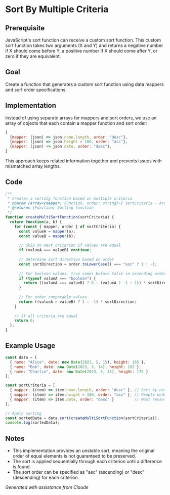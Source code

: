 # Sort By Multiple Criteria

## Prerequisite
JavaScript's sort function can receive a custom sort function. This custom sort function takes two arguments (X and Y) and returns a negative number if X should come before Y, a positive number if X should come after Y, or zero if they are equivalent.

## Goal
Create a function that generates a custom sort function using data mappers and sort order specifications.

## Implementation
Instead of using separate arrays for mappers and sort orders, we use an array of objects that each contain a mapper function and sort order:

```javascript
[
  {mapper: (json) => json.name.length, order: "desc"},
  {mapper: (json) => json.height > 180, order: "asc"},
  {mapper: (json) => json.date, order: "desc"},
]
```

This approach keeps related information together and prevents issues with mismatched array lengths.

## Code

```javascript
/**
 * Creates a sorting function based on multiple criteria
 * @param {Array<{mapper: Function, order: string}>} sortCriteria - Array of sorting criteria
 * @returns {Function} Sorting function
 */
function createMultiSortFunction(sortCriteria) {
  return function(a, b) {
    for (const { mapper, order } of sortCriteria) {
      const valueA = mapper(a);
      const valueB = mapper(b);
      
      // Skip to next criterion if values are equal
      if (valueA === valueB) continue;
      
      // Determine sort direction based on order
      const sortDirection = order.toLowerCase() === "asc" ? 1 : -1;
      
      // For boolean values, true comes before false in ascending order
      if (typeof valueA === "boolean") {
        return ((valueA === valueB) ? 0 : (valueA ? -1 : 1)) * sortDirection;
      }
      
      // For other comparable values
      return ((valueA > valueB) ? 1 : -1) * sortDirection;
    }
    
    // If all criteria are equal
    return 0;
  };
}
```

## Example Usage

```javascript
const data = [
  { name: "Alice", date: new Date(2023, 5, 15), height: 165 },
  { name: "Bob", date: new Date(2023, 5, 14), height: 185 },
  { name: "Charlie", date: new Date(2023, 5, 15), height: 175 }
];

const sortCriteria = [
  { mapper: (item) => item.name.length, order: "desc" }, // Sort by name length (longest first)
  { mapper: (item) => item.height > 180, order: "asc" }, // People under 180 height first
  { mapper: (item) => item.date, order: "desc" }         // Most recent date first
];

// Apply sorting
const sortedData = data.sort(createMultiSortFunction(sortCriteria));
console.log(sortedData);
```

## Notes
- This implementation provides an unstable sort, meaning the original order of equal elements is not guaranteed to be preserved.
- The sort is applied sequentially through each criterion until a difference is found.
- The sort order can be specified as "asc" (ascending) or "desc" (descending) for each criterion.


*Generated with assistance from Claude*

